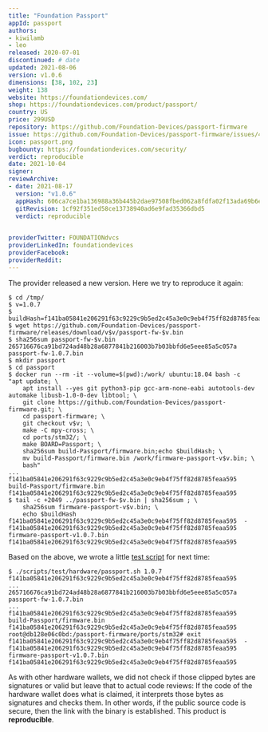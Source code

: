 ```yaml
---
title: "Foundation Passport"
appId: passport
authors:
- kiwilamb
- leo
released: 2020-07-01
discontinued: # date
updated: 2021-08-06
version: v1.0.6
dimensions: [38, 102, 23]
weight: 138
website: https://foundationdevices.com/
shop: https://foundationdevices.com/product/passport/
country: US
price: 299USD
repository: https://github.com/Foundation-Devices/passport-firmware
issue: https://github.com/Foundation-Devices/passport-firmware/issues/40
icon: passport.png
bugbounty: https://foundationdevices.com/security/
verdict: reproducible
date: 2021-10-04
signer: 
reviewArchive:
- date: 2021-08-17
  version: "v1.0.6"
  appHash: 606ca7ce1ba136988a36b445b2dae97508fbed062a8fdfa02f13ada69b6e92cd
  gitRevision: 1cf92f351ed58ce13738940ad6e9fad35366dbd5
  verdict: reproducible
  

providerTwitter: FOUNDATIONdvcs
providerLinkedIn: foundationdevices
providerFacebook: 
providerReddit: 
---
```


The provider released a new version. Here we try to reproduce it again:

```
$ cd /tmp/
$ v=1.0.7
$ buildHash=f141ba05841e206291f63c9229c9b5ed2c45a3e0c9eb4f75ff82d8785feaa595
$ wget https://github.com/Foundation-Devices/passport-firmware/releases/download/v$v/passport-fw-$v.bin
$ sha256sum passport-fw-$v.bin 
265716676ca91bd724ad48b28a6877841b216003b7b03bbfd6e5eee85a5c057a  passport-fw-1.0.7.bin
$ mkdir passport
$ cd passport
$ docker run --rm -it --volume=$(pwd):/work/ ubuntu:18.04 bash -c   "apt update; \
    apt install --yes git python3-pip gcc-arm-none-eabi autotools-dev automake libusb-1.0-0-dev libtool; \
    git clone https://github.com/Foundation-Devices/passport-firmware.git; \
    cd passport-firmware; \
    git checkout v$v; \
    make -C mpy-cross; \
    cd ports/stm32/; \
    make BOARD=Passport; \
    sha256sum build-Passport/firmware.bin;echo $buildHash; \
    mv build-Passport/firmware.bin /work/firmware-passport-v$v.bin; \
    bash"
...
f141ba05841e206291f63c9229c9b5ed2c45a3e0c9eb4f75ff82d8785feaa595  build-Passport/firmware.bin
f141ba05841e206291f63c9229c9b5ed2c45a3e0c9eb4f75ff82d8785feaa595
$ tail -c +2049 ../passport-fw-$v.bin | sha256sum ; \
    sha256sum firmware-passport-v$v.bin; \
    echo $buildHash
f141ba05841e206291f63c9229c9b5ed2c45a3e0c9eb4f75ff82d8785feaa595  -
f141ba05841e206291f63c9229c9b5ed2c45a3e0c9eb4f75ff82d8785feaa595  firmware-passport-v1.0.7.bin
f141ba05841e206291f63c9229c9b5ed2c45a3e0c9eb4f75ff82d8785feaa595
```

Based on the above, we wrote a little
[test script](https://gitlab.com/walletscrutiny/walletScrutinyCom/-/blob/master/scripts/test/hardware/passport.sh)
for next time:

```
$ ./scripts/test/hardware/passport.sh 1.0.7 f141ba05841e206291f63c9229c9b5ed2c45a3e0c9eb4f75ff82d8785feaa595
...
265716676ca91bd724ad48b28a6877841b216003b7b03bbfd6e5eee85a5c057a  passport-fw-1.0.7.bin
...
f141ba05841e206291f63c9229c9b5ed2c45a3e0c9eb4f75ff82d8785feaa595  build-Passport/firmware.bin
f141ba05841e206291f63c9229c9b5ed2c45a3e0c9eb4f75ff82d8785feaa595
root@db128e06c0bd:/passport-firmware/ports/stm32# exit
f141ba05841e206291f63c9229c9b5ed2c45a3e0c9eb4f75ff82d8785feaa595  -
f141ba05841e206291f63c9229c9b5ed2c45a3e0c9eb4f75ff82d8785feaa595  firmware-passport-v1.0.7.bin
f141ba05841e206291f63c9229c9b5ed2c45a3e0c9eb4f75ff82d8785feaa595
```

As with other hardware wallets, we did not check if those clipped bytes are
signatures or valid but leave that to actual code reviews: If the code
of the hardware wallet does what is claimed, it interprets those bytes as
signatures and checks them. In other words, if the public source code is secure,
then the link with the binary is established. This product is **reproducible**.
